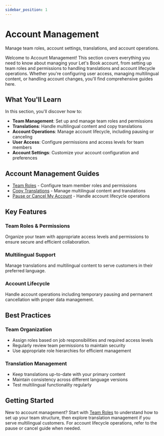 ```yaml
---
sidebar_position: 1
---
```


# Account Management

Manage team roles, account settings, translations, and account operations.

Welcome to Account Management! This section covers everything you need to know about managing your Let's Book account, from setting up team roles and permissions to handling translations and account lifecycle operations. Whether you're configuring user access, managing multilingual content, or handling account changes, you'll find comprehensive guides here.

## What You'll Learn

In this section, you'll discover how to:

- **Team Management**: Set up and manage team roles and permissions
- **Translations**: Handle multilingual content and copy translations
- **Account Operations**: Manage account lifecycle, including pausing or canceling
- **User Access**: Configure permissions and access levels for team members
- **Account Settings**: Customize your account configuration and preferences

## Account Management Guides

- [Team Roles](./team-roles.md) - Configure team member roles and permissions
- [Copy Translations](./copy-translations.md) - Manage multilingual content and translations
- [Pause or Cancel My Account](./pause-or-cancel-my-account.md) - Handle account lifecycle operations

## Key Features

### Team Roles & Permissions
Organize your team with appropriate access levels and permissions to ensure secure and efficient collaboration.

### Multilingual Support
Manage translations and multilingual content to serve customers in their preferred language.

### Account Lifecycle
Handle account operations including temporary pausing and permanent cancellation with proper data management.

## Best Practices

### Team Organization
- Assign roles based on job responsibilities and required access levels
- Regularly review team permissions to maintain security
- Use appropriate role hierarchies for efficient management

### Translation Management
- Keep translations up-to-date with your primary content
- Maintain consistency across different language versions
- Test multilingual functionality regularly

## Getting Started

New to account management? Start with [Team Roles](./team-roles.md) to understand how to set up your team structure, then explore translation management if you serve multilingual customers. For account lifecycle operations, refer to the pause or cancel guide when needed.

